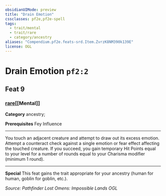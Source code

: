 ```yaml
---
obsidianUIMode: preview
title: "Drain Emotion"
cssclasses: pf2e,pf2e-spell
tags:
  - trait/mental
  - trait/rare
  - category/ancestry
aliases: "Compendium.pf2e.feats-srd.Item.ZvrzK8NM390k139E"
license: OGL
---
```

# Drain Emotion `pf2:2`
## Feat 9
### [rare](rare "Rare Rarity Trait")[[Mental]]

**Category** ancestry; 



**Prerequisites** Fey Influence
* * *
You touch an adjacent creature and attempt to draw out its excess emotion. Attempt a counteract check against a single emotion or fear effect affecting the touched creature. If you succeed, you gain temporary Hit Points equal to your level for a number of rounds equal to your Charisma modifier (minimum 1 round).

* * *

**Special** This feat gains the trait appropriate for your ancestry (human for human, goblin for goblin, etc.).

*Source: Pathfinder Lost Omens: Impossible Lands*
*OGL*